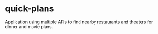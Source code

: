 # quick-plans
Application using multiple APIs to find nearby restaurants and theaters for dinner and movie plans.
